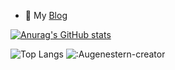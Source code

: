 - 💞️ My [Blog](http://lance47.com/)

[![Anurag's GitHub stats](https://github-readme-stats.vercel.app/api?username=lance547)](https://github.com/anuraghazra/github-readme-stats)
<!---
lance547/lance547 is a ✨ special ✨ repository because its `README.md` (this file) appears on your GitHub profile.
You can click the Preview link to take a look at your changes.
--->
![Top Langs](https://github-readme-stats.vercel.app/api/top-langs/?username=lance547&layout=compact&theme=tokyonight)
![:Augenestern-creator](https://count.getloli.com/get/@lance547?theme=moebooru)

